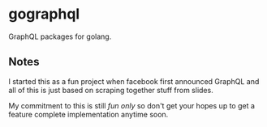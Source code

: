 # gographql

GraphQL packages for golang.

## Notes

I started this as a fun project when facebook first announced GraphQL and all of this is just based on scraping together stuff from slides.

My commitment to this is still _fun only_ so don't get your hopes up to get a feature complete implementation anytime soon.

